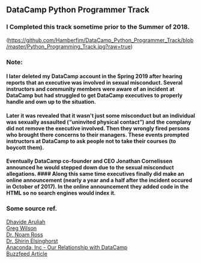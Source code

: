 ## DataCamp Python Programmer Track
### I Completed this track sometime prior to the Summer of 2018.

(https://github.com/Hamberfim/DataCamp_Python_Programmer_Track/blob/master/Python_Programming_Track.jpg?raw=true)

### Note:<br>
#### I later deleted my DataCamp account in the Spring 2019 after hearing reports that an executive was involved in sexual misconduct. Several instructors and community members were aware of an incident at DataCamp but had struggled to get DataCamp executives to properly handle and own up to the situation.
#### Later it was revealed that it wasn't just some misconduct but an individual was sexually assaulted (“uninvited physical contact”) and the complany did not remove the executive involved. Then they wrongly fired persons who brought there concerns to their managers. These events prompted instructors at DataCamp to ask people not to take their courses (to boycott them). 
#### Eventually DataCamp co-founder and CEO Jonathan Cornelissen announced he would stepped down due to the sexual misconduct allegations.  #### Along this same time executives finally did make an online announcement (nearly a year and a half after the incident occured in October of 2017). In the online announcement they added code in the HTML so no search engines would index it.

### Some source ref.
[Dhavide Aruliah](https://dhavide.github.io/a-note-to-our-commuity-on-building-trust.html)<br>
[Greg Wilson](http://third-bit.com/2019/04/05/the-worst-behavior.html)<br>
[Dr. Noam Ross](https://www.noamross.net/2019/04/12/datacamp-sexual-assault/)<br>
[Dr. Shirin Elsinghorst](https://shirinsplayground.netlify.com/2019/04/consider_data_camp/)<br>
[Anaconda, Inc - Our Relationship with DataCamp](https://www.anaconda.com/updated-statement-about-our-relationship-with-datacamp/)<br>
[Buzzfeed Article](https://www.buzzfeednews.com/article/daveyalba/datacamp-sexual-harassment-metoo-tech-startup)

